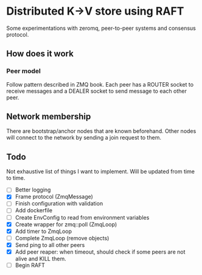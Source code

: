 # Distributed K->V store using RAFT

Some experimentations with zeromq, peer-to-peer systems and consensus protocol.

## How does it work

### Peer model
Follow pattern described in ZMQ book. Each peer has a ROUTER socket to receive
messages and a DEALER socket to send message to each other peer.

## Network membership

There are bootstrap/anchor nodes that are known beforehand. Other nodes will
connect to the network by sending a join request to them.

## Todo

Not exhaustive list of things I want to implement. Will be updated from time to time.

- [ ] Better logging
- [X] Frame protocol (ZmqMessage)
- [ ] Finish configuration with validation
- [ ] Add dockerfile
- [ ] Create EnvConfig to read from environment variables
- [X] Create wrapper for zmq::poll (ZmqLoop)
- [X] Add timer to ZmqLoop
- [ ] Complete ZmqLoop (remove objects)
- [X] Send ping to all other peers
- [X] Add peer reaper: when timeout, should check if some peers are not alive and KILL them.
- [ ] Begin RAFT
